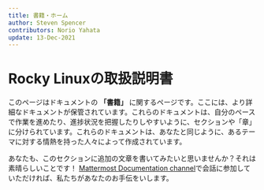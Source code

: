 ```yaml
---
title: 書籍・ホーム
author: Steven Spencer
contributors: Norio Yahata
update: 13-Dec-2021
---
```


# Rocky Linuxの取扱説明書

このページはドキュメントの **「書籍」** に関するページです。ここには、より詳細なドキュメントが保管されています。これらのドキュメントは、自分のペースで作業を進めたり、進捗状況を把握したりしやすいように、セクションや「章」に分けられています。これらのドキュメントは、あなたと同じように、あるテーマに対する情熱を持った人々によって作成されています。

あなたも、このセクションに追加の文章を書いてみたいと思いませんか？それは素晴らしいことです！
[Mattermost Documentation channel](https://chat.rockylinux.org/rocky-linux/channels/documentation)で会話に参加していただければ、私たちがあなたのお手伝をいします。

